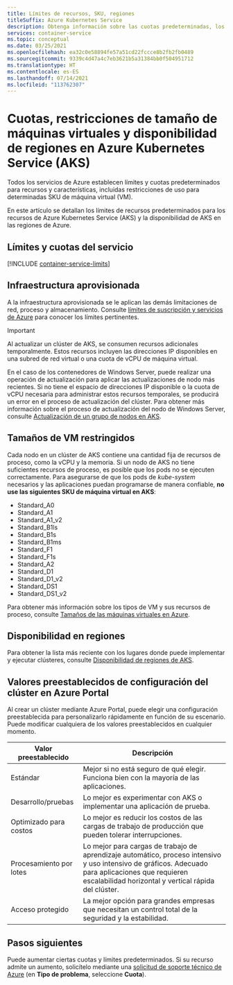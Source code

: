 ```yaml
---
title: Límites de recursos, SKU, regiones
titleSuffix: Azure Kubernetes Service
description: Obtenga información sobre las cuotas predeterminadas, los tamaños de SKU de VM del nodo restringido y la disponibilidad de la región de Azure Kubernetes Service (AKS).
services: container-service
ms.topic: conceptual
ms.date: 03/25/2021
ms.openlocfilehash: ea32c0e58894fe57a51cd22fccce8b2fb2fb0489
ms.sourcegitcommit: 9339c4d47a4c7eb3621b5a31384bb0f504951712
ms.translationtype: HT
ms.contentlocale: es-ES
ms.lasthandoff: 07/14/2021
ms.locfileid: "113762307"
---
```

# <a name="quotas-virtual-machine-size-restrictions-and-region-availability-in-azure-kubernetes-service-aks"></a>Cuotas, restricciones de tamaño de máquinas virtuales y disponibilidad de regiones en Azure Kubernetes Service (AKS)

Todos los servicios de Azure establecen límites y cuotas predeterminados para recursos y características, incluidas restricciones de uso para determinadas SKU de máquina virtual (VM).

En este artículo se detallan los límites de recursos predeterminados para los recursos de Azure Kubernetes Service (AKS) y la disponibilidad de AKS en las regiones de Azure.

## <a name="service-quotas-and-limits"></a>Límites y cuotas del servicio

[!INCLUDE [container-service-limits](../../includes/container-service-limits.md)]

## <a name="provisioned-infrastructure"></a>Infraestructura aprovisionada

A la infraestructura aprovisionada se le aplican las demás limitaciones de red, proceso y almacenamiento. Consulte [límites de suscripción y servicios de Azure](../azure-resource-manager/management/azure-subscription-service-limits.md) para conocer los límites pertinentes.

> [!IMPORTANT]
> Al actualizar un clúster de AKS, se consumen recursos adicionales temporalmente. Estos recursos incluyen las direcciones IP disponibles en una subred de red virtual o una cuota de vCPU de máquina virtual. 
>
> En el caso de los contenedores de Windows Server, puede realizar una operación de actualización para aplicar las actualizaciones de nodo más recientes. Si no tiene el espacio de direcciones IP disponible o la cuota de vCPU necesaria para administrar estos recursos temporales, se producirá un error en el proceso de actualización del clúster. Para obtener más información sobre el proceso de actualización del nodo de Windows Server, consulte [Actualización de un grupo de nodos en AKS][nodepool-upgrade].

## <a name="restricted-vm-sizes"></a>Tamaños de VM restringidos

Cada nodo en un clúster de AKS contiene una cantidad fija de recursos de proceso, como la vCPU y la memoria. Si un nodo de AKS no tiene suficientes recursos de proceso, es posible que los pods no se ejecuten correctamente. Para asegurarse de que los pods de *kube-system*  necesarios y las aplicaciones puedan programarse de manera confiable, **no use las siguientes SKU de máquina virtual en AKS**:

- Standard_A0
- Standard_A1
- Standard_A1_v2
- Standard_B1ls
- Standard_B1s
- Standard_B1ms
- Standard_F1
- Standard_F1s
- Standard_A2
- Standard_D1
- Standard_D1_v2
- Standard_DS1
- Standard_DS1_v2

Para obtener más información sobre los tipos de VM y sus recursos de proceso, consulte [Tamaños de las máquinas virtuales en Azure][vm-skus].

## <a name="region-availability"></a>Disponibilidad en regiones

Para obtener la lista más reciente con los lugares donde puede implementar y ejecutar clústeres, consulte [Disponibilidad de regiones de AKS][region-availability].

## <a name="cluster-configuration-presets-in-the-azure-portal"></a>Valores preestablecidos de configuración del clúster en Azure Portal

Al crear un clúster mediante Azure Portal, puede elegir una configuración preestablecida para personalizarlo rápidamente en función de su escenario. Puede modificar cualquiera de los valores preestablecidos en cualquier momento.

| Valor preestablecido           | Descripción                                                            |
|------------------|------------------------------------------------------------------------|
| Estándar         | Mejor si no está seguro de qué elegir. Funciona bien con la mayoría de las aplicaciones. |
| Desarrollo/pruebas         | Lo mejor es experimentar con AKS o implementar una aplicación de prueba. |
| Optimizado para costos   | Lo mejor es reducir los costos de las cargas de trabajo de producción que pueden tolerar interrupciones. |
| Procesamiento por lotes | Lo mejor para cargas de trabajo de aprendizaje automático, proceso intensivo y uso intensivo de gráficos. Adecuado para aplicaciones que requieren escalabilidad horizontal y vertical rápida del clúster. |
| Acceso protegido  | La mejor opción para grandes empresas que necesitan un control total de la seguridad y la estabilidad. |

## <a name="next-steps"></a>Pasos siguientes

Puede aumentar ciertas cuotas y límites predeterminados. Si su recurso admite un aumento, solicítelo mediante una [solicitud de soporte técnico de Azure][azure-support] (en **Tipo de problema**, seleccione **Cuota**).

<!-- LINKS - External -->
[azure-support]: https://ms.portal.azure.com/#blade/Microsoft_Azure_Support/HelpAndSupportBlade/newsupportrequest
[region-availability]: https://azure.microsoft.com/global-infrastructure/services/?products=kubernetes-service

<!-- LINKS - Internal -->
[vm-skus]: ../virtual-machines/sizes.md
[nodepool-upgrade]: use-multiple-node-pools.md#upgrade-a-node-pool
